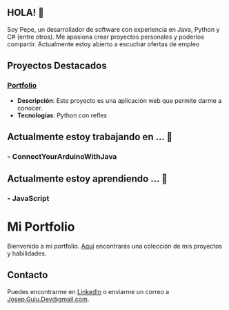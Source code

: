 ## HOLA! 👋
Soy Pepe, un desarrollador de software con experiencia en Java, Python y C# (entre otros). Me apasiona crear proyectos personales y poderlos compartir. Actualmente estoy abierto a escuchar ofertas de empleo

## Proyectos Destacados
### [Portfolio](https://github.com/josepguiudev/josepguiudev)
- **Descripción**: Este proyecto es una aplicación web que permite darme a conocer.
- **Tecnologías**: Python con reflex

## Actualmente estoy trabajando en ... 🔭
### - **ConnectYourArduinoWithJava**

## Actualmente estoy aprendiendo ... 🌱
### - **JavaScript**

# Mi Portfolio
Bienvenido a mi portfolio. [Aquí](https://github.com/josepguiudev/josepguiudev) encontrarás una colección de mis proyectos y habilidades.
## Contacto
Puedes encontrarme en [LinkedIn](https://github.com/josepguiudev/) o enviarme un correo a [Josep.Guiu.Dev@gmail.com](mailto:Josep.Guiu.Dev@gmail.com).

<!--
**josepguiudev/josepguiudev** is a ✨ _special_ ✨ repository because its `README.md` (this file) appears on your GitHub profile.

Here are some ideas to get you started:

- 🔭 I’m currently working on ...
- 🌱 I’m currently learning ...
- 👯 I’m looking to collaborate on ...
- 🤔 I’m looking for help with ...
- 💬 Ask me about ...
- 📫 How to reach me: ...
- 😄 Pronouns: ...
- ⚡ Fun fact: ...
-->
